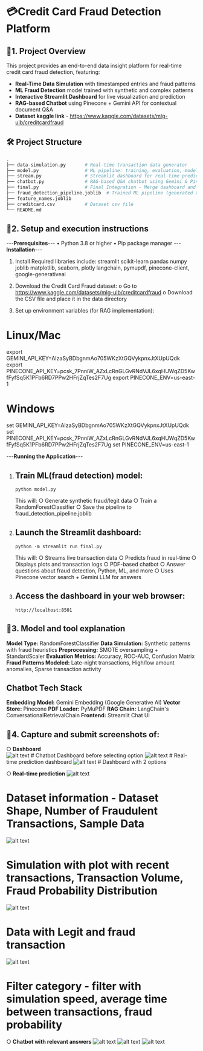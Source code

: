 # 💳Credit Card Fraud Detection Platform

## 📌1. Project Overview
This project provides an end-to-end data insight platform for real-time credit card fraud detection, featuring:
- **Real-Time Data Simulation** with timestamped entries and fraud patterns
- **ML Fraud Detection** model trained with synthetic and complex patterns
- **Interactive Streamlit Dashboard** for live visualization and prediction
- **RAG-based Chatbot** using Pinecone + Gemini API for contextual document Q&A
- **Dataset kaggle link** - https://www.kaggle.com/datasets/mlg-ulb/creditcardfraud

## 🛠️ Project Structure

```bash
.
├── data-simulation.py       # Real-time transaction data generator
├── model.py                 # ML pipeline: training, evaluation, model saving
├── stream.py                # Streamlit dashboard for real-time prediction
├── chatbot.py               # RAG-based Q&A chatbot using Gemini & Pinecone
├── final.py                 # Final Integration - Merge dashboard and chatbot in a single Streamlit interface
├── fraud_detection_pipeline.joblib  # Trained ML pipeline (generated after training)
├── feature_names.joblib 
├── creditcard.csv           # Dataset csv file    
└── README.md
```


## 📌2.  Setup and execution instructions
---**Prerequisites**---
•	Python 3.8 or higher
•	Pip package manager
---**Installation**---
1.	Install Required libraries include:
            streamlit
            scikit-learn
            pandas
            numpy
            joblib
            matplotlib, seaborn, plotly
            langchain, pymupdf, pinecone-client, google-generativeai

2. Download the Credit Card Fraud dataset:
o	Go to https://www.kaggle.com/datasets/mlg-ulb/creditcardfraud
o	Download the CSV file and place it in the data directory

3.	Set up environment variables (for RAG implementation):
# Linux/Mac
export GEMINI_API_KEY=AIzaSyBDbgnmAo705WKzXtGQVykpnxJtXUpUQdk
export PINECONE_API_KEY=pcsk_7PnniW_AZxLcRnGLGvRNdVJL6xqHUWqZD5KwfFyfSq5K1PFb6RD7PPw2HFrjZqTes2F7Ug
export PINECONE_ENV=us-east-1

# Windows
set GEMINI_API_KEY=AIzaSyBDbgnmAo705WKzXtGQVykpnxJtXUpUQdk
set PINECONE_API_KEY=pcsk_7PnniW_AZxLcRnGLGvRNdVJL6xqHUWqZD5KwfFyfSq5K1PFb6RD7PPw2HFrjZqTes2F7Ug
set PINECONE_ENV=us-east-1

---**Running the Application**---
1.	## Train ML(fraud detection) model:
        
        python model.py
        
    This will:
        ○ Generate synthetic fraud/legit data
        ○ Train a RandomForestClassifier
        ○ Save the pipeline to fraud_detection_pipeline.joblib

2.	## Launch the Streamlit dashboard:

        python -m streamlit run final.py

    This will:
        ○ Streams live transaction data
        ○ Predicts fraud in real-time
        ○ Displays plots and transaction logs
        ○ PDF-based chatbot
        ○ Answer questions about fraud detection, Python, ML, and more
        ○ Uses Pinecone vector search + Gemini LLM for answers


3.	## Access the dashboard in your web browser:
        http://localhost:8501


## 📌3. Model and tool explanation

**Model Type:** RandomForestClassifier
**Data Simulation:** Synthetic patterns with fraud heuristics
**Preprocessing:** SMOTE oversampling + StandardScaler
**Evaluation Metrics:** Accuracy, ROC-AUC, Confusion Matrix
**Fraud Patterns Modeled:** Late-night transactions, High/low amount anomalies, Sparse transaction activity

## Chatbot Tech Stack
**Embedding Model:** Gemini Embedding (Google Generative AI)
**Vector Store:** Pinecone
**PDF Loader:** PyMuPDF
**RAG Chain:** LangChain's ConversationalRetrievalChain
**Frontend:** Streamlit Chat UI

## 📌4. Capture and submit screenshots of:
○ **Dashboard**                    
![alt text](<screenshots/Chatbot dashboard.png>)                    # Chatbot Dashboard before selecting option
![alt text](<screenshots/Real-time-prediction dashboard.png>)       # Real-time prediction dashboard
![alt text](screenshots/dashboard-with-options.png)                 # Dashboard with 2 options


○ **Real-time prediction** 
![alt text](<screenshots/Dataset information.png>)                  
# Dataset information - Dataset Shape, Number of Fraudulent Transactions, Sample Data
![alt text](screenshots/simulation.png)
# Simulation with plot with recent transactions, Transaction Volume, Fraud Probability Distribution
![alt text](<screenshots/data with legit-fraud.png>)
# Data with Legit and fraud transaction
![alt text](<screenshots/Filter category.png>)
# Filter category - filter with simulation speed, average time between transactions, fraud probability


○ **Chatbot with relevant answers** 
![alt text](<screenshots/chatbot answer -1.png>)
![alt text](<screenshots/chatbot answer- 2.png>)
![alt text](<screenshots/chatbot answer -3.png>)







